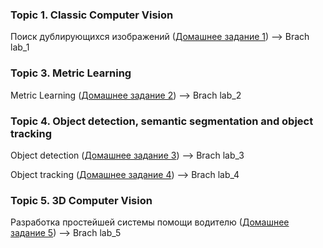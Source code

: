 ### Topic 1. Classic Computer Vision
Поиск дублирующихся изображений ([Домашнее задание 1](https://github.com/aitalents/computer-vision-technology/blob/main/Topic%201.%20Classic%20Computer%20Vision/Homework.md))
  --> Brach lab_1

### Topic 3. Metric Learning
Metric Learning ([Домашнее задание 2](https://github.com/aitalents/computer-vision-technology/tree/main/Topic%203.%20Metric%20Learning/homework))
  --> Brach lab_2

### Topic 4. Object detection, semantic segmentation and object tracking
Object detection ([Домашнее задание 3](https://github.com/aitalents/computer-vision-technology/tree/main/Topic%204.%20Object%20detection%2C%20semantic%20segmentation%20and%20object%20tracking))
  --> Brach lab_3

Object tracking ([Домашнее задание 4](https://github.com/aitalents/computer-vision-technology/tree/main/Topic%204.%20Object%20detection%2C%20semantic%20segmentation%20and%20object%20tracking))
  --> Brach lab_4

### Topic 5. 3D Computer Vision
Разработка простейшей системы помощи водителю ([Домашнее задание 5](https://github.com/thegoldenbeetle/3d-cv-assignment))
  --> Brach lab_5
